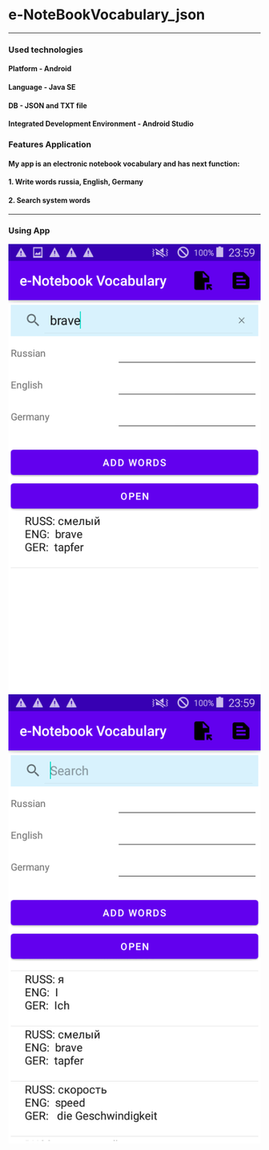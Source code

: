 # e-NoteBookVocabulary_json
____
### Used technologies
#### Platform - Android
#### Language - Java SE
#### DB - JSON and TXT file
#### Integrated Development Environment - Android Studio
### Features Application
#### My app is an electronic notebook vocabulary and has next function:
#### 1. Write words russia, English, Germany
#### 2. Search system words 
____
### Using App 
![Start page of Application](https://github.com/bembel1993/imgForDiplom/blob/main/android1.png)
![Start page of Application](https://github.com/bembel1993/imgForDiplom/blob/main/android2.png)

